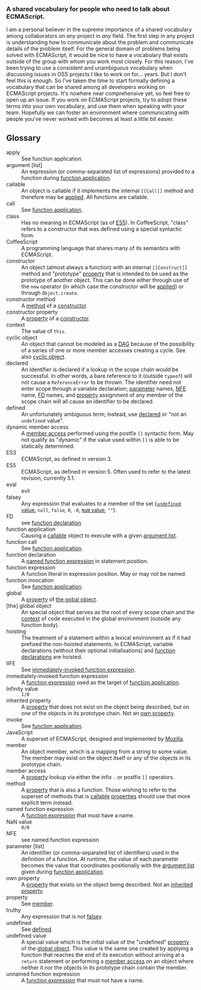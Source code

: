 ### A shared vocabulary for people who need to talk about ECMAScript.

I am a personal believer in the supreme importance of a shared vocabulary among
collaborators on *any* project in *any* field. The first step in any project is
understanding how to communicate about the problem and communicate details of
the problem itself. For the general domain of problems being solved with
ECMAScript, it would be nice to have a vocabulary that exists outside of the
group with whom you work most closely. For this reason, I've been trying to use
a consistent and unambiguous vocabulary when discussing issues in OSS projects
I like to work on for... years. But I don't feel this is enough. So I've taken
the time to start formally defining a vocabulary that can be shared among all
developers working on ECMAScript projects. It's nowhere near comprehensive yet,
so feel free to open up an issue. If you work on ECMAScript projects, try to
adopt these terms into your own vocabulary, and use them when speaking with
your team. Hopefully we can foster an environment where communicating with
people you've never worked with becomes at least a little bit easier.

## Glossary

<dl>
<dt><a name="apply"/>apply
  <dd>See function application.
<dt><a name="argument"/>argument [list]
  <dd>An expression (or comma-separated list of expressions) provided to a function during <a href="#function-application">function application</a>.
<dt><a name="callable"/>callable
  <dd>An object is callable if it implements the internal <code>[[Call]]</code> method and therefore may be <a href="#function-application">applied</a>. All functions are callable.
<dt><a name="call"/>call
  <dd>See <a href="#function-application">function application</a>.
<dt><a name="class"/>class
  <dd>Has no meaning in ECMAScript (as of <a href="#ES5">ES5</a>). In CoffeeScript, "class" refers to a constructor that was defined using a special syntactic form.
<dt><a name="CoffeeScript"/>CoffeeScript
  <dd>A programming language that shares many of its semantics with ECMAScript.
<dt><a name="constructor"/>constructor
  <dd>An object (almost always a function) with an internal <code>[[Construct]]</code> method and "prototype" <a href="#property">property</a> that is intended to be used as the prototype of another object. This can be done either through use of the <code>new</code> operator (in which case the constructor will be <a href="#function-application">applied</a>) or through <code>Object.create</code>.
<dt><a name="constructor-method"/>constructor method
  <dd>A <a href="#method">method</a> of a <a href="#constructor">constructor</a>.
<dt><a name="constructor-property"/>constructor property
  <dd>A <a href="#property">property</a> of a <a href="#constructor">constructor</a>.
<dt><a name="context"/>context
  <dd>The value of <code>this</code>.
<dt><a name="cyclic-object"/>cyclic object
  <dd>An object that cannot be modeled as a <a href="http://en.wikipedia.org/wiki/Directed_acyclic_graph">DAG</a> because of the possibility of a series of one or more member accesses creating a cycle. See also <a href="#cyclic-object">cyclic object</a>.
<dt><a name="declared"/>declared
  <dd>An identifier is declared if a lookup in the scope chain would be successful. In other words, a bare reference to it (outside <code>typeof</code>) will not cause a <code>ReferenceError</code> to be thrown. The identifier need not enter scope through a variable declaration; <a href="#parameter">parameter</a> names, <a href="#named-function-expression">NFE</a> name, <a href="#function-declaration">FD</a> names, and <a href="#property">property</a> assignment of any member of the scope chain will all cause an identifier to be declared.
<dt><a name="defined"/>defined
  <dd>An unfortunately ambiguous term; instead, use <a href="#declared">declared</a> or "not an <code>undefined</code> value".
<dt><a name="dynamic-member-access"/>dynamic member access
  <dd>A <a href="#member-access">member access</a> performed using the postfix <code>[]</code> syntactic form. May not qualify as "dynamic" if the value used within <code>[]</code> is able to be statically determined.
<dt><a name="ES3"/>ES3
  <dd>ECMAScript, as defined in version 3.
<dt><a name="ES5"/>ES5
  <dd>ECMAScript, as defined in version 5. Often used to refer to the latest revision, currently 5.1.
<dt><a name="eval"/>eval
  <dd>evil
<dt><a name="falsey"/>falsey
  <dd>Any expression that evaluates to a member of the set {<a href="#undefined-value"><code>undefined</code> value</a>, <code>null</code>, <code>false</code>, <code>0</code>, <code>-0</code>, <a href="#NaN-value"><code>NaN</code> value</a>, <code>""</code>}.
<dt><a name="FD"/>FD
  <dd>see <a href="#function-declaration">function declaration</a>
<dt><a name="function-application"/>function application
  <dd>Causing a <a href="#callable">callable</a> object to execute with a given <a href="#argument">argument list</a>.
<dt><a name="function-call"/>function call
  <dd>See <a href="#function-application">function application</a>.
<dt><a name="function-declaration"/>function declaration
  <dd>A <a href="#named-function-expression">named function expression</a> in statement position.
<dt><a name="function-expression"/>function expression
  <dd>A function literal in expression position. May or may not be named.
<dt><a name="function-invocation"/>function invocation
  <dd>See <a href="#function-application">function application</a>.
<dt><a name="global"/>global
  <dd>A <a href="#property">property</a> of <a href="#gobal-object">the gobal object</a>.
<dt><a name="global-object"/>[the] global object
  <dd>An special object that serves as the root of every scope chain and the <a href="#context">context</a> of code executed in the global environment (outside any function body).
<dt><a name="hoisting"/>hoisting
  <dd>The treatment of a statement within a lexical environment as if it had prefixed the non-hoisted statements. In ECMAScript, variable declarations (without their optional initialisations) and <a href="#function-declarations">function declarations</a> are hoisted.
<dt><a name="IIFE"/>IIFE
  <dd>See <a href="#immediately-invoked-function-expression">immediately-invoked function expression</a>.
<dt><a name="immediately-invoked-function-expression"/>immediately-invoked function expression
  <dd>A <a href="#function-expression">function expression</a> used as the target of <a href="#function-application">function application</a>.
<dt><a name="Infinity-value"/>Infinity value
  <dd><code>1/0</code>
<dt><a name="inherited-property"/>inherited property
  <dd>A <a href="#property">property</a> that does not exist on the object being described, but on one of the objects in its prototype chain. Not an <a href="#own-property">own property</a>.
<dt><a name="invoke"/>invoke
  <dd>See <a href="#function-application">function application</a>.
<dt><a name="JavaScript"/>JavaScript
  <dd>A superset of ECMAScript, designed and implemented by <a href="http://mozilla.org/">Mozilla</a>.
<dt><a name="member"/>member
  <dd>An object member, which is a mapping from a string to some value. The member may exist on the object itself or any of the objects in its prototype chain.
<dt><a name="member-access"/>member access
  <dd>A <a href="#property">property</a> lookup via either the infix <code>.</code> or postfix <code>[]</code> operators.
<dt><a name="method"/>method
  <dd>A <a href="#property">property</a> that is also a function. Those wishing to refer to the superset of methods that is <a href="#callable">callable</a> <a href="#property">properties</a> should use that more explicit term instead.
<dt><a name="named-function-expression"/>named function expression
  <dd>A <a href="#function-expression">function expression</a> that must have a name.
<dt><a name="NaN-value"/>NaN value
  <dd><code>0/0</code>
<dt><a name="NFE"/>NFE
  <dd>see named function expression
<dt><a name="parameter"/>parameter [list]
  <dd>An identifier (or comma-separated list of identifiers) used in the definition of a function. At runtime, the value of each parameter becomes the value that coordinates positionally with the <a href="#argument">argument list</a> given during <a href="#function-application">function application</a>.
<dt><a name="own-property"/>own property
  <dd>A <a href="#property">property</a> that exists on the object being described. Not an <a href="#inherited-property">inherited property</a>.
<dt><a name="property"/>property
  <dd>See <a href="#member">member</a>.
<dt><a name="truthy"/>truthy
  <dd>Any expression that is not <a href="#falsey">falsey</a>.
<dt><a name="undefined"/>undefined
  <dd>See <a href="#defined">defined</a>.
<dt><a name="undefined-value"/>undefined value
  <dd>A special value which is the initial value of the "undefined" <a href="#property">property</a> of the <a href="#global-object">global object</a>. This value is the same one created by applying a function that reaches the end of its execution without arriving at a <code>return</code> statement or performing a <a href="#member-access">member access</a> on an object where neither it nor the objects in its prototype chain contain the member.
<dt><a name="unnamed-function-expression"/>unnamed function expression
  <dd>A <a href="#function-expression">function expression</a> that must not have a name.
</dl>
